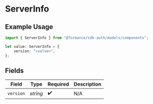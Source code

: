 # ServerInfo

## Example Usage

```typescript
import { ServerInfo } from "@formance/sdk-auth/models/components";

let value: ServerInfo = {
    version: "<value>",
};
```

## Fields

| Field              | Type               | Required           | Description        |
| ------------------ | ------------------ | ------------------ | ------------------ |
| `version`          | *string*           | :heavy_check_mark: | N/A                |